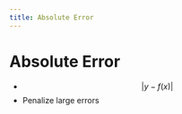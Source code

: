 ```yaml
---
title: Absolute Error
---
```


# Absolute Error
- $$\lvert y-f(x)\rvert$$
- Penalize large errors




